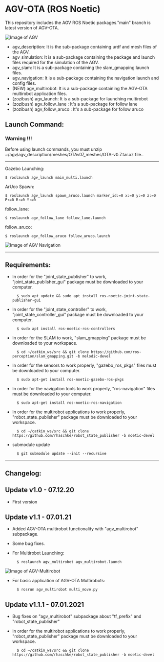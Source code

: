 # AGV-OTA (ROS Noetic)
This repository includes the AGV ROS Noetic packages."main" branch is latest version of AGV-OTA.

![Image of AGV](https://github.com/inomuh/agv/blob/main/images/agv_gazebo.png)

- agv_description: It is the sub-package containing urdf and mesh files of the AGV.
- agv_simulation: It is a sub-package containing the package and launch files required for the simulation of the AGV.
- agv_slam: It is a sub-package containing the slam_gmapping launch files.
- agv_navigation: It is a sub-package containing the navigation launch and config files.
- (NEW) agv_multirobot: It is a sub-package containing the AGV-OTA multirobot application files.
- (zozibush) agv_launch: It is a sub-package for launching multirobot
- (zozibush) agv_follow_lane : It's a sub-package for follow lane
- (zozibush) agv_follow_aruco : It's a sub-package for follow aruco

Launch Command:
---------------
### Warning !!!
Before using launch commands, you must unzip ~/agv/agv_description/meshes/OTAv07_meshes/OTA-v0.7.tar.xz file..

-------------------------------------------------------------------------------------------------------------
Gazebo Launching:

    $ roslaunch agv_launch main_multi.launch
ArUco Spawn:

    $ roslaunch agv_launch spawn_aruco.launch marker_id:=0 x:=0 y:=0 z:=0 P:=0 R:=0 Y:=0
follow_lane:

    $ roslaunch agv_follow_lane follow_lane.launch
follow_aruco:

    $ roslaunch agv_follow_aruco follow_aruco.launch


![Image of AGV Navigation](https://github.com/inomuh/agv/blob/main/images/agv_nav_goal.png)
    
-----------------------------------------------------------------------------------------------------------------------
Requirements:
-------------
- In order for the "joint_state_publisher" to work, "joint_state_publisher_gui" package must be downloaded to your computer.

        $ sudo apt update && sudo apt install ros-noetic-joint-state-publisher-gui
        
- In order for the "joint_state_controller" to work, "joint_state_controller_gui" package must be downloaded to your computer.

        $ sudo apt install ros-noetic-ros-controllers
        
- In order for the SLAM to work, "slam_gmapping" package must be downloaded to your workspace.
        
        $ cd ~/catkin_ws/src && git clone https://github.com/ros-perception/slam_gmapping.git -b melodic-devel
        
- In order for the sensors to work properly, "gazebo_ros_pkgs" files must be downloaded to your computer.

        $ sudo apt-get install ros-noetic-gazebo-ros-pkgs
        
- In order for the navigation tools to work properly, "ros-navigation" files must be downloaded to your computer.

        $ sudo apt-get install ros-noetic-ros-navigation
        
- In order for the multirobot applications to work properly, "robot_state_publisher" package must be downloaded to your workspace.
        
        $ cd ~/catkin_ws/src && git clone https://github.com/rhaschke/robot_state_publisher -b noetic-devel
- submodule update
        
        $ git submodule update --init --recursive
        
-------------------------------------------------------------------------------
Changelog:
----------
Update v1.0 - 07.12.20
----------------------
- First version

Update v1.1 - 07.01.21
----------------------
- Added AGV-OTA multirobot functionality with "agv_multirobot" subpackage.
- Some bug fixes.

- For Multirobot Launching:

        $ roslaunch agv_multirobot agv_multirobot.launch
        
![Image of AGV-Multirobot](https://github.com/inomuh/agv/blob/v1.1/images/agv_multirobot.png)

- For basic application of AGV-OTA Multirobots:

        $ rosrun agv_multirobot multi_move.py
        
Update v1.1.1 - 07.01.2021
--------------------------
- Bug fixes on "agv_multirobot" subpackage about "tf_prefix" and "robot_state_publisher"
- In order for the multirobot applications to work properly, "robot_state_publisher" package must be downloaded to your workspace.
        
        $ cd ~/catkin_ws/src && git clone https://github.com/rhaschke/robot_state_publisher -b noetic-devel

